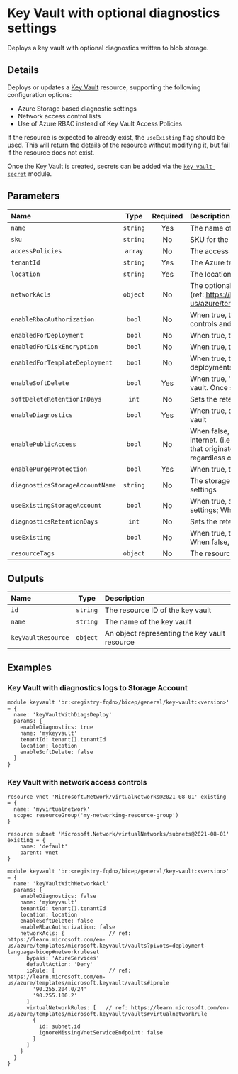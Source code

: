 # Key Vault with optional diagnostics settings

Deploys a key vault with optional diagnostics written to blob storage.

## Details

Deploys or updates a [Key Vault](https://azure.microsoft.com/en-us/products/key-vault/) resource, supporting the following configuration options:

* Azure Storage based diagnostic settings
* Network access control lists
* Use of Azure RBAC instead of Key Vault Access Policies

If the resource is expected to already exist, the `useExisting` flag should be used. This will return the details of the resource without modifying it, but fail if the resource does not exist.

Once the Key Vault is created, secrets can be added via the [`key-vault-secret`](https://github.com/endjin/Endjin.RecommendedPractices.Bicep/tree/main/modules/general/key-vault-secret) module.

## Parameters

| Name                            | Type     | Required | Description                                                                                                                                                                                                             |
| :------------------------------ | :------: | :------: | :---------------------------------------------------------------------------------------------------------------------------------------------------------------------------------------------------------------------- |
| `name`                          | `string` | Yes      | The name of the key vault                                                                                                                                                                                               |
| `sku`                           | `string` | No       | SKU for the key vault                                                                                                                                                                                                   |
| `accessPolicies`                | `array`  | No       | The access policies for the key vault                                                                                                                                                                                   |
| `tenantId`                      | `string` | Yes      | The Azure tenantId of the key vault                                                                                                                                                                                     |
| `location`                      | `string` | Yes      | The location of the key vault                                                                                                                                                                                           |
| `networkAcls`                   | `object` | No       | The optional network rules securing access to the key vault (ref: https://learn.microsoft.com/en-us/azure/templates/microsoft.keyvault/vaults#networkruleset)                                                           |
| `enableRbacAuthorization`       | `bool`   | No       | When true, the key vault uses Azure RBAC-based access controls and any specified access policy will be ignored                                                                                                          |
| `enabledForDeployment`          | `bool`   | No       | When true, the key vault will be accessible by deployments                                                                                                                                                              |
| `enabledForDiskEncryption`      | `bool`   | No       | When true, the key vault will be accessible for disk encryption                                                                                                                                                         |
| `enabledForTemplateDeployment`  | `bool`   | No       | When true, the key vault will be accessible by ARM deployments                                                                                                                                                          |
| `enableSoftDelete`              | `bool`   | Yes      | When true, 'soft delete' functionality is enabled for this key vault. Once set to true, it cannot be reverted to false.                                                                                                 |
| `softDeleteRetentionInDays`     | `int`    | No       | Sets the retention policy if this key vault is soft deleted                                                                                                                                                             |
| `enableDiagnostics`             | `bool`   | Yes      | When true, diagnostics settings will be enabled for the key vault                                                                                                                                                       |
| `enablePublicAccess`            | `bool`   | No       | When false, the vault will not accept traffic from public internet. (i.e. all traffic except private endpoint traffic and that that originates from trusted services will be blocked, regardless of any firewall rules) |
| `enablePurgeProtection`         | `bool`   | Yes      | When true, the key vault will have purge protection enabled                                                                                                                                                             |
| `diagnosticsStorageAccountName` | `string` | No       | The storage account name to be used for key vault diagnostic settings                                                                                                                                                   |
| `useExistingStorageAccount`     | `bool`   | No       | When true, an existing storage account be used for diagnotics settings; When false, the storage account is created/updated                                                                                              |
| `diagnosticsRetentionDays`      | `int`    | No       | Sets the retention policy for diagnostics settings data, in days                                                                                                                                                        |
| `useExisting`                   | `bool`   | No       | When true, the details of an existing key vault will be returned; When false, the key vault is created/updated                                                                                                          |
| `resourceTags`                  | `object` | No       | The resource tags applied to resources                                                                                                                                                                                  |

## Outputs

| Name               | Type     | Description                                   |
| :----------------- | :------: | :-------------------------------------------- |
| `id`               | `string` | The resource ID of the key vault              |
| `name`             | `string` | The name of the key vault                     |
| `keyVaultResource` | `object` | An object representing the key vault resource |

## Examples

### Key Vault with diagnostics logs to Storage Account

```bicep
module keyvault 'br:<registry-fqdn>/bicep/general/key-vault:<version>' = {
  name: 'keyVaultWithDiagsDeploy'
  params: {
    enableDiagnostics: true
    name: 'mykeyvault'
    tenantId: tenant().tenantId
    location: location
    enableSoftDelete: false
  }
}
```

### Key Vault with network access controls

```bicep
resource vnet 'Microsoft.Network/virtualNetworks@2021-08-01' existing = {
  name: 'myvirtualnetwork'
  scope: resourceGroup('my-networking-resource-group')
}

resource subnet 'Microsoft.Network/virtualNetworks/subnets@2021-08-01' existing = {
    name: 'default'
    parent: vnet
}

module keyvault 'br:<registry-fqdn>/bicep/general/key-vault:<version>' = {
  name: 'keyVaultWithNetworkAcl'
  params: {
    enableDiagnostics: false
    name: 'mykeyvault'
    tenantId: tenant().tenantId
    location: location
    enableSoftDelete: false
    enableRbacAuthorization: false
    networkAcls: {              // ref: https://learn.microsoft.com/en-us/azure/templates/microsoft.keyvault/vaults?pivots=deployment-language-bicep#networkruleset
      bypass: 'AzureServices'
      defaultAction: 'Deny'
      ipRule: [                 // ref: https://learn.microsoft.com/en-us/azure/templates/microsoft.keyvault/vaults#iprule
        '90.255.204.0/24'
        '90.255.100.2'
      ]
      virtualNetworkRules: [   // ref: https://learn.microsoft.com/en-us/azure/templates/microsoft.keyvault/vaults#virtualnetworkrule
        {
          id: subnet.id
          ignoreMissingVnetServiceEndpoint: false
        }
      ]
    }
  }
}
```